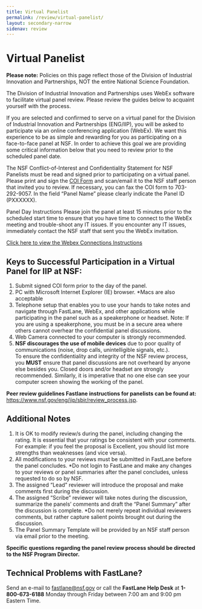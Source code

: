 ```yaml
---
title: Virtual Panelist
permalink: /review/virtual-panelist/
layout: secondary-narrow
sidenav: review
---
```


# Virtual Panelist

**Please note:** Policies on this page reflect those of the Division of Industrial Innovation and Partnerships, NOT the entire National Science Foundation.

The Division of Industrial Innovation and Partnerships uses WebEx software to facilitate virtual panel review. Please review the guides below to acquaint yourself with the process.

If you are selected and confirmed to serve on a virtual panel for the Division of Industrial Innovation and Partnerships (ENG/IIP), you will be asked to participate via an online conferencing application (WebEx). We want this experience to be as simple and rewarding for you as participating on a face-to-face panel at NSF.  In order to achieve this goal we are providing some critical information below that you need to review prior to the scheduled panel date.

The NSF Conflict-of-Interest and Confidentiality Statement for NSF Panelists must be read and signed prior to participating on a virtual panel. Please print and sign the [COI Form](/files/coiform.docx) and scan/email it to the NSF staff person that invited you to review. If necessary, you can fax the COI form to 703-292-9057. In the field “Panel Name” please clearly indicate the Panel ID (PXXXXXX).

Panel Day Instructions
Please join the panel at least 15 minutes prior to the scheduled start time to ensure that you have time to connect to the WebEx meeting and trouble-shoot any IT issues. If you encounter any IT issues, immediately contact the NSF staff that sent you the WebEx invitation.

[Click here to view the Webex Connections Instructions](/files/Connecting_to_a_Virtual_Panel.pdf)

## Keys to Successful Participation in a Virtual Panel for IIP at NSF:

1. Submit signed COI form prior to the day of the panel.
2. PC with Microsoft Internet Explorer (IE) browser. *Macs are also acceptable
3. Telephone setup that enables you to use your hands to take notes and navigate through FastLane, WebEx, and other applications while participating in the panel such as a speakerphone or headset.  Note:  If you are using a speakerphone, you must be in a secure area where others cannot overhear the confidential panel discussions.
4. Web Camera connected to your computer is strongly recommended.
5. **NSF discourages the use of mobile devices** due to poor quality of communications (noise, drop calls, unintelligible signals, etc.).  
To ensure the confidentiality and integrity of the NSF review process, you **MUST** ensure that panel discussions are not overheard by anyone else besides you. Closed doors and/or headset are strongly recommended. Similarly, it is imperative that no one else can see your computer screen showing the working of the panel.  

**Peer review guidelines Fastlane instructions for panelists can be found at:** https://www.nsf.gov/eng/iip/sbir/review_process.jsp.

## Additional Notes

1. It is OK to modify review/s during the panel, including changing the rating. It is essential that your ratings be consistent with your comments. For example: if you feel the proposal is Excellent, you should list more strengths than weaknesses (and vice versa).
2. All modifications to your reviews must be submitted in FastLane before the panel concludes. *Do not login to FastLane and make any changes to your reviews or panel summaries after the panel concludes, unless requested to do so by NSF.
3. The assigned “Lead” reviewer will introduce the proposal and make comments first during the discussion.
4. The assigned “Scribe” reviewer will take notes during the discussion, summarize the panels’ comments and draft the “Panel Summary” after the discussion is complete. *Do not merely repeat individual reviewers comments, but rather capture salient points brought out during the discussion.
5. The Panel Summary Template will be provided by an NSF staff person via email prior to the meeting.

**Specific questions regarding the panel review process should be directed to the NSF Program Director.**

## Technical Problems with FastLane?

Send an e-mail to fastlane@nsf.gov or call the **FastLane Help Desk** at **1-800-673-6188** Monday through Friday between 7:00 am and 9:00 pm Eastern Time.
